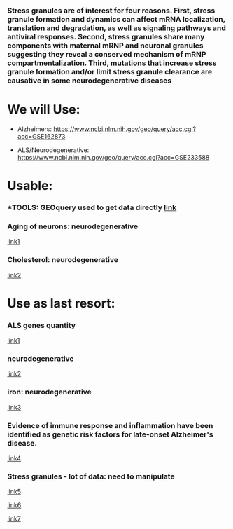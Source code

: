 ### Stress granules are of interest for four reasons. First, stress granule formation and dynamics can affect mRNA localization, translation and degradation, as well as signaling pathways and antiviral responses. Second, stress granules share many components with maternal mRNP and neuronal granules suggesting they reveal a conserved mechanism of mRNP compartmentalization. Third, mutations that increase stress granule formation and/or limit stress granule clearance are causative in some neurodegenerative diseases


# We will Use:

- Alzheimers: https://www.ncbi.nlm.nih.gov/geo/query/acc.cgi?acc=GSE162873

- ALS/Neurodegenerative: https://www.ncbi.nlm.nih.gov/geo/query/acc.cgi?acc=GSE233588


# Usable:
### *TOOLS: GEOquery used to get data directly [link](http://127.0.0.1:25471/library/GEOquery/doc/GEOquery.html) 
### Aging of neurons: neurodegenerative

[link1](https://www.ncbi.nlm.nih.gov/geo/query/acc.cgi?acc=GSE241430)

### Cholesterol: neurodegenerative

[link2](https://www.ncbi.nlm.nih.gov/geo/query/acc.cgi?acc=GSE240960)


# Use as last resort:

### ALS genes quantity

[link1](https://www.ncbi.nlm.nih.gov/geo/query/acc.cgi?acc=GSE23429)

### neurodegenerative

[link2](https://www.ncbi.nlm.nih.gov/geo/query/acc.cgi?acc=GSE239367)



### iron: neurodegenerative

[link3](https://www.ncbi.nlm.nih.gov/geo/query/acc.cgi?acc=GSE240204)

### Evidence of immune response and inflammation have been identified as genetic risk factors for late-onset Alzheimer's disease.

[link4](https://www.ncbi.nlm.nih.gov/geo/query/acc.cgi?acc=GSE143951)

### Stress granules - lot of data: need to manipulate
 
[link5](https://www.ncbi.nlm.nih.gov/geo/query/acc.cgi?acc=GSE223295)

[link6](https://www.ncbi.nlm.nih.gov/geo/query/acc.cgi?acc=GSE227222)

[link7](https://www.ncbi.nlm.nih.gov/geo/query/acc.cgi?acc=GSE162873)
